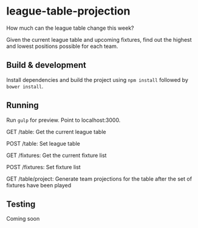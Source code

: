 # league-table-projection
How much can the league table change this week?

Given the current league table and upcoming fixtures, find out the highest and lowest positions possible for each team.

## Build & development

Install dependencies and build the project using `npm install` followed by `bower install`.

## Running

Run `gulp` for preview. Point to localhost:3000.

GET /table: Get the current league table

POST /table: Set league table

GET /fixtures: Get the current fixture list

POST /fixtures: Set fixture list

GET /table/project: Generate team projections for the table after the set of fixtures have been played

## Testing

Coming soon

